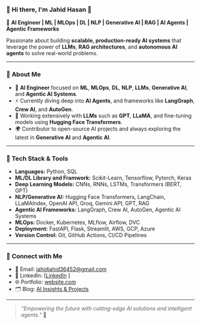 ### 👋 Hi there, I'm Jahid Hasan 🚀

🎯 **AI Engineer | ML | MLOps | DL | NLP | Generative AI | RAG | AI Agents | Agentic Frameworks**

Passionate about building **scalable, production-ready AI systems** that leverage the power of **LLMs**, **RAG architectures**, and **autonomous AI agents** to solve real-world problems.

---

### 🚀 **About Me**
- 🧠 **AI Engineer** focused on **ML**, **MLOps**, **DL**, **NLP**, **LLMs**, **Generative AI**, and **Agentic AI Systems**.
- ⚡ Currently diving deep into **AI Agents**, and frameworks like **LangGraph**, **Crew AI**, and **AutoGen**.
- 🤖 Working extensively with **LLMs** such as **GPT**, **LLaMA**, and fine-tuning models using **Hugging Face Transformers**.
- 🌍 Contributor to open-source AI projects and always exploring the latest in **Generative AI** and **Agentic AI**.

---

### 🧩 **Tech Stack & Tools**

- **Languages:** Python, SQL
- **ML/DL Library and Framwork:** Scikit-Learn, Tensorflow, Pytorch, Keras
- **Deep Learning Models:** CNNs, RNNs, LSTMs, Transformers (BERT, GPT)
- **NLP/Generative AI:** Hugging Face Transformers, LangChain, LLaMAIndex, OpenAI API, Groq, Gemini API, GPT, RAG
- **Agentic AI Frameworks:** LangGraph, Crew AI, AutoGen, Agentic AI Systems
- **MLOps:** Docker, Kubernetes, MLflow, Airflow, DVC
- **Deployment:** FastAPI, Flask, Streamlit, AWS, GCP, Azure
- **Version Control:** Git, GitHub Actions, CI/CD Pipelines

---



### 🤝 **Connect with Me**

- 📧 Email: [jahidjahid36452@gmail.com ](jahidjahid36452@gmail.com)
- 💼 LinkedIn: [[LinkedIn](https://www.linkedin.com/in/jahid-hasan-9735b72a5/) ]
- 🌐 Portfolio: [website.com](https://yourwebsite.com)
- 🗂️ Blog: [AI Insights & Projects](https://yourblog.com)

---

> _"Empowering the future with cutting-edge AI solutions and intelligent agents."_ 🚀
